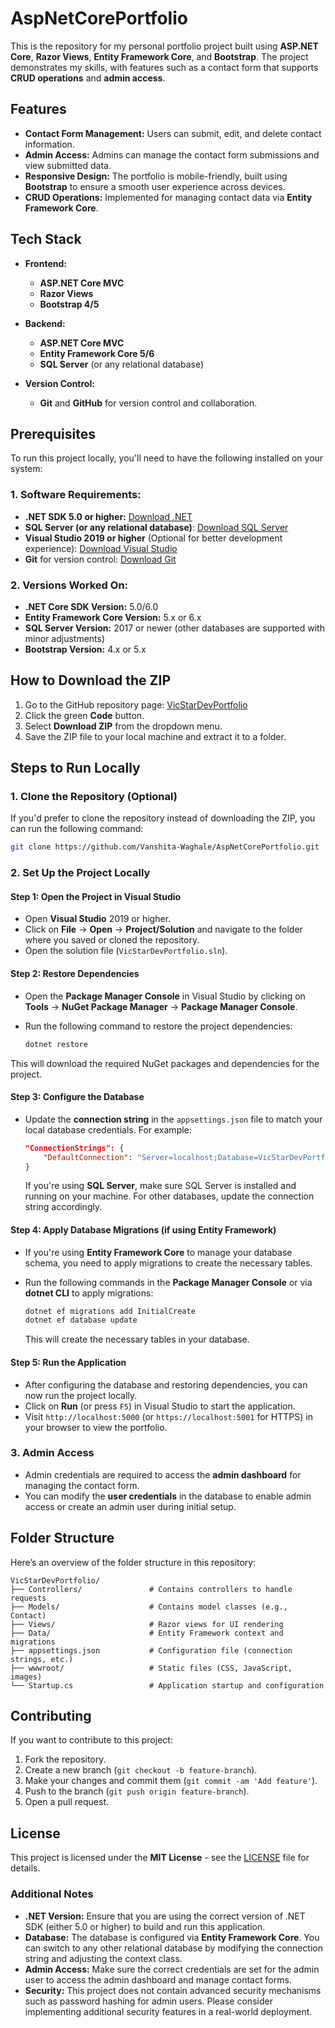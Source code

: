 # AspNetCorePortfolio
This is the repository for my personal portfolio project built using **ASP.NET Core**, **Razor Views**, **Entity Framework Core**, and **Bootstrap**. The project demonstrates my skills, with features such as a contact form that supports **CRUD operations** and **admin access**.

## Features

- **Contact Form Management:** Users can submit, edit, and delete contact information.
- **Admin Access:** Admins can manage the contact form submissions and view submitted data.
- **Responsive Design:** The portfolio is mobile-friendly, built using **Bootstrap** to ensure a smooth user experience across devices.
- **CRUD Operations:** Implemented for managing contact data via **Entity Framework Core**.

## Tech Stack

- **Frontend:**
  - **ASP.NET Core MVC**
  - **Razor Views**
  - **Bootstrap 4/5**

- **Backend:**
  - **ASP.NET Core MVC**
  - **Entity Framework Core 5/6**
  - **SQL Server** (or any relational database)

- **Version Control:**
  - **Git** and **GitHub** for version control and collaboration.

## Prerequisites

To run this project locally, you'll need to have the following installed on your system:

### 1. Software Requirements:
- **.NET SDK 5.0 or higher:** [Download .NET](https://dotnet.microsoft.com/download)
- **SQL Server (or any relational database)**: [Download SQL Server](https://www.microsoft.com/en-us/sql-server/sql-server-downloads)
- **Visual Studio 2019 or higher** (Optional for better development experience): [Download Visual Studio](https://visualstudio.microsoft.com/downloads/)
- **Git** for version control: [Download Git](https://git-scm.com/downloads)

### 2. Versions Worked On:
- **.NET Core SDK Version:** 5.0/6.0
- **Entity Framework Core Version:** 5.x or 6.x
- **SQL Server Version:** 2017 or newer (other databases are supported with minor adjustments)
- **Bootstrap Version:** 4.x or 5.x

## How to Download the ZIP

1. Go to the GitHub repository page: [VicStarDevPortfolio](https://github.com/Vanshita-Waghale/AspNetCorePortfolio)
2. Click the green **Code** button.
3. Select **Download ZIP** from the dropdown menu.
4. Save the ZIP file to your local machine and extract it to a folder.

## Steps to Run Locally

### 1. Clone the Repository (Optional)
   If you'd prefer to clone the repository instead of downloading the ZIP, you can run the following command:

   ```bash
   git clone https://github.com/Vanshita-Waghale/AspNetCorePortfolio.git
````

### 2. Set Up the Project Locally

#### Step 1: Open the Project in Visual Studio

* Open **Visual Studio** 2019 or higher.
* Click on **File** -> **Open** -> **Project/Solution** and navigate to the folder where you saved or cloned the repository.
* Open the solution file (`VicStarDevPortfolio.sln`).

#### Step 2: Restore Dependencies

* Open the **Package Manager Console** in Visual Studio by clicking on **Tools** -> **NuGet Package Manager** -> **Package Manager Console**.
* Run the following command to restore the project dependencies:

  ```bash
  dotnet restore
  ```

This will download the required NuGet packages and dependencies for the project.

#### Step 3: Configure the Database

* Update the **connection string** in the `appsettings.json` file to match your local database credentials. For example:

  ```json
  "ConnectionStrings": {
      "DefaultConnection": "Server=localhost;Database=VicStarDevPortfolioDb;Trusted_Connection=True;MultipleActiveResultSets=true;"
  }
  ```

  If you're using **SQL Server**, make sure SQL Server is installed and running on your machine. For other databases, update the connection string accordingly.

#### Step 4: Apply Database Migrations (if using Entity Framework)

* If you're using **Entity Framework Core** to manage your database schema, you need to apply migrations to create the necessary tables.
* Run the following commands in the **Package Manager Console** or via **dotnet CLI** to apply migrations:

  ```bash
  dotnet ef migrations add InitialCreate
  dotnet ef database update
  ```

  This will create the necessary tables in your database.

#### Step 5: Run the Application

* After configuring the database and restoring dependencies, you can now run the project locally.
* Click on **Run** (or press `F5`) in Visual Studio to start the application.
* Visit `http://localhost:5000` (or `https://localhost:5001` for HTTPS) in your browser to view the portfolio.

### 3. Admin Access

* Admin credentials are required to access the **admin dashboard** for managing the contact form.
* You can modify the **user credentials** in the database to enable admin access or create an admin user during initial setup.

## Folder Structure

Here’s an overview of the folder structure in this repository:

```
VicStarDevPortfolio/
├── Controllers/               # Contains controllers to handle requests
├── Models/                    # Contains model classes (e.g., Contact)
├── Views/                     # Razor views for UI rendering
├── Data/                      # Entity Framework context and migrations
├── appsettings.json           # Configuration file (connection strings, etc.)
├── wwwroot/                   # Static files (CSS, JavaScript, images)
└── Startup.cs                 # Application startup and configuration
```

## Contributing

If you want to contribute to this project:

1. Fork the repository.
2. Create a new branch (`git checkout -b feature-branch`).
3. Make your changes and commit them (`git commit -am 'Add feature'`).
4. Push to the branch (`git push origin feature-branch`).
5. Open a pull request.

## License

This project is licensed under the **MIT License** - see the [LICENSE](LICENSE) file for details.


### Additional Notes

* **.NET Version:** Ensure that you are using the correct version of .NET SDK (either 5.0 or higher) to build and run this application.
* **Database:** The database is configured via **Entity Framework Core**. You can switch to any other relational database by modifying the connection string and adjusting the context class.
* **Admin Access:** Make sure the correct credentials are set for the admin user to access the admin dashboard and manage contact forms.
* **Security:** This project does not contain advanced security mechanisms such as password hashing for admin users. Please consider implementing additional security features in a real-world deployment.

